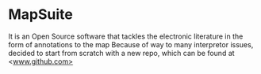 # MapSuite
It is an Open Source software that tackles the electronic literature in the form of annotations to the map
Because of way to many interpretor issues, decided to start from scratch with a new repo, which can be found at <www.github.com>
